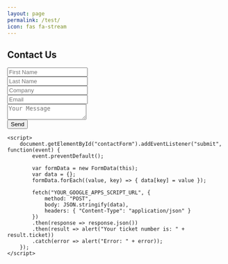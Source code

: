 ```yaml
---
layout: page
permalink: /test/
icon: fas fa-stream
---
```


<!DOCTYPE html>
<html lang="en">
<head>
    <meta charset="UTF-8">
    <meta name="viewport" content="width=device-width, initial-scale=1.0">
    <title>Contact Us</title>
</head>
<body>
    <h2>Contact Us</h2>
    <form id="contactForm">
        <input type="text" name="firstName" placeholder="First Name" required><br>
        <input type="text" name="lastName" placeholder="Last Name" required><br>
        <input type="text" name="company" placeholder="Company"><br>
        <input type="email" name="email" placeholder="Email" required><br>
        <textarea name="message" placeholder="Your Message" required></textarea><br>
        <button type="submit">Send</button>
    </form>

    <script>
        document.getElementById("contactForm").addEventListener("submit", function(event) {
            event.preventDefault();
            
            var formData = new FormData(this);
            var data = {};
            formData.forEach((value, key) => { data[key] = value });

            fetch("YOUR_GOOGLE_APPS_SCRIPT_URL", {
                method: "POST",
                body: JSON.stringify(data),
                headers: { "Content-Type": "application/json" }
            })
            .then(response => response.json())
            .then(result => alert("Your ticket number is: " + result.ticket))
            .catch(error => alert("Error: " + error));
        });
    </script>
</body>
</html>

